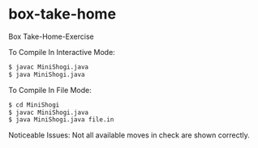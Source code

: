 # box-take-home
Box Take-Home-Exercise

To Compile In Interactive Mode:
```sh
$ javac MiniShogi.java
$ java MiniShogi.java
```

To Compile In File Mode:
```sh
$ cd MiniShogi
$ javac MiniShogi.java
$ java MiniShogi.java file.in
```

Noticeable Issues:
Not all available moves in check are shown correctly.